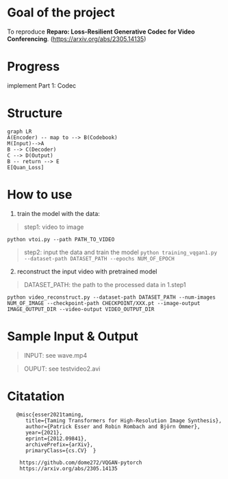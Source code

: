 #  Goal of the project
To reproduce **Reparo: Loss-Resilient Generative Codec for Video Conferencing**.
(https://arxiv.org/abs/2305.14135)

# Progress
implement Part 1: Codec

# Structure
```mermaid
graph LR
A(Encoder) -- map to --> B(Codebook)
M(Input)-->A
B --> C(Decoder)
C --> D(Output)
B -- return --> E
E[Quan_Loss]
```
# How to use
1. train the model with the data:


> step1: video to image

`python vtoi.py --path PATH_TO_VIDEO`



> step2: input the data and train the model
> `python training_vqgan1.py --dataset-path DATASET_PATH --epochs NUM_OF_EPOCH`

2. reconstruct the input video with pretrained model

> DATASET_PATH: the path to the processed data in 1.step1

 `python video_reconstruct.py --dataset-path DATASET_PATH --num-images NUM_OF_IMAGE --checkpoint-path CHECKPOINT/XXX.pt --image-output IMAGE_OUTPUT_DIR --video-output VIDEO_OUTPUT_DIR`

# Sample Input & Output

> INPUT: 
see wave.mp4

> OUPUT: 
> see testvideo2.avi

# Citatation




       @misc{esser2021taming,
          title={Taming Transformers for High-Resolution Image Synthesis}, 
          author={Patrick Esser and Robin Rombach and Björn Ommer},
          year={2021},
          eprint={2012.09841},
          archivePrefix={arXiv},
          primaryClass={cs.CV} 	}

		https://github.com/dome272/VQGAN-pytorch
		https://arxiv.org/abs/2305.14135

